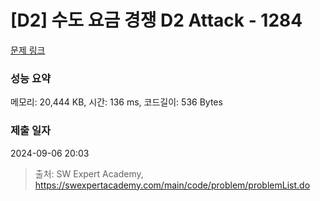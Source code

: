 # [D2] 수도 요금 경쟁 D2 Attack - 1284 

[문제 링크](https://swexpertacademy.com/main/code/problem/problemDetail.do?contestProbId=AV189xUaI8UCFAZN) 

### 성능 요약

메모리: 20,444 KB, 시간: 136 ms, 코드길이: 536 Bytes

### 제출 일자

2024-09-06 20:03



> 출처: SW Expert Academy, https://swexpertacademy.com/main/code/problem/problemList.do